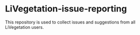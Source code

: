 # LiVegetation-issue-reporting
This repository is used to collect issues and suggestions from all LiVegetation users.
